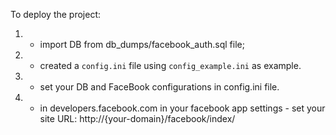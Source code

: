 To deploy the project:

1. - import DB from db_dumps/facebook_auth.sql file;
2. - created a `config.ini` file using `config_example.ini` as example.
3. - set your DB and FaceBook configurations in config.ini file.
4. - in developers.facebook.com in your facebook app settings - set your site URL: http://{your-domain}/facebook/index/